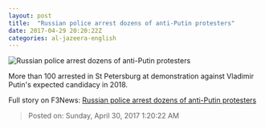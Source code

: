 ```yaml
---
layout: post
title:  "Russian police arrest dozens of anti-Putin protesters"
date: 2017-04-29 20:20:22Z
categories: al-jazeera-english
---
```


![Russian police arrest dozens of anti-Putin protesters](http://www.aljazeera.com/mritems/Images/2017/4/29/cf129018b1b4412f83d4aaf0e6ef17de_18.jpg)

More than 100 arrested in St Petersburg at demonstration against Vladimir Putin's expected candidacy in 2018.


Full story on F3News: [Russian police arrest dozens of anti-Putin protesters](http://www.f3nws.com/n/Ep4jrC)

> Posted on: Sunday, April 30, 2017 1:20:22 AM
